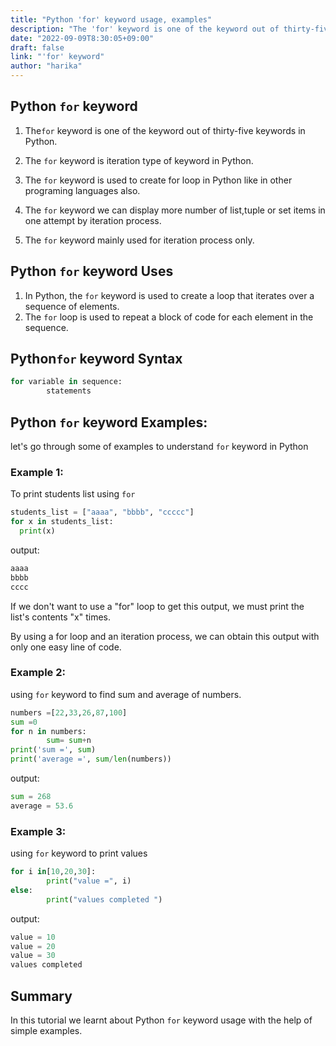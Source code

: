 ```yaml
---
title: "Python 'for' keyword usage, examples" 
description: "The 'for' keyword is one of the keyword out of thirty-five keywords in Python"
date: "2022-09-09T8:30:05+09:00"
draft: false
link: "'for' keyword"
author: "harika"
---
```



## Python `for` keyword 

1. The`for` keyword is one of the keyword out of thirty-five keywords in Python.

2. The `for` keyword is iteration type of keyword in Python.

3. The `for` keyword is used to create for loop in Python like in other programing languages also.

4. The `for` keyword we can display more number of list,tuple or set items in one attempt by iteration process.

5. The `for` keyword mainly used for iteration process only.

## Python `for` keyword Uses

1. In Python, the `for` keyword is used to create a loop that iterates over a sequence of elements. 
2. The `for` loop is used to repeat a block of code for each element in the sequence.

## Python`for` keyword Syntax 

```Python
for variable in sequence:
        statements
```
## Python `for` keyword Examples:

let's go through some of examples to understand `for` keyword in Python

### Example 1:
To print students list using `for`

```Python
students_list = ["aaaa", "bbbb", "ccccc"]
for x in students_list:
  print(x) 
```
output:

```Python
aaaa
bbbb
cccc
```
If we don't want to use a "for" loop to get this output, we must print the list's contents "x" times. 

By using a for loop and an iteration process, we can obtain this output with only one easy line of code. 

### Example 2:
using `for` keyword to find sum and average of numbers.

```Python
numbers =[22,33,26,87,100]
sum =0
for n in numbers:
        sum= sum+n
print('sum =', sum)
print('average =', sum/len(numbers))
```
output:

```Python
sum = 268
average = 53.6
```

### Example 3:
using `for` keyword to print values

```Python
for i in[10,20,30]:
        print("value =", i)
else:
        print("values completed ")
```
output:

```Python
value = 10
value = 20
value = 30
values completed
```
## Summary
In this tutorial we learnt about Python `for` keyword usage with the help of simple examples.

